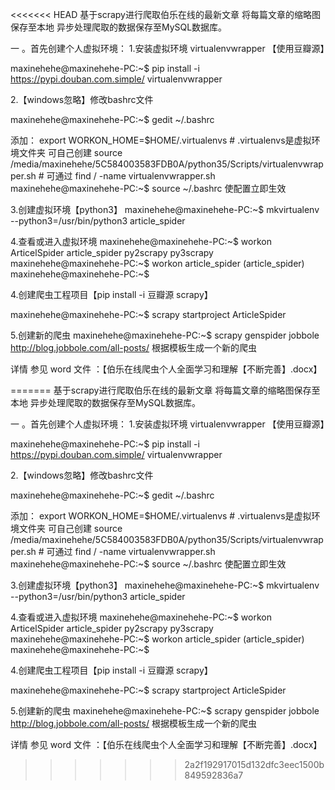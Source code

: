 <<<<<<< HEAD
基于scrapy进行爬取伯乐在线的最新文章 将每篇文章的缩略图保存至本地 异步处理爬取的数据保存至MySQL数据库。

一 。首先创建个人虚拟环境：
1.安装虚拟环境 virtualenvwrapper 【使用豆瓣源】

maxinehehe@maxinehehe-PC:~$  pip install -i https://pypi.douban.com.simple/ virtualenvwrapper

2.【windows忽略】修改bashrc文件

maxinehehe@maxinehehe-PC:~$  gedit ~/.bashrc

添加：
export WORKON_HOME=$HOME/.virtualenvs  # .virtualenvs是虚拟环境文件夹 可自己创建
source /media/maxinehehe/5C584003583FDB0A/python35/Scripts/virtualenvwrapper.sh     # 可通过 find / -name virtualenvwrapper.sh
maxinehehe@maxinehehe-PC:~$  source ~/.bashrc
使配置立即生效

3.创建虚拟环境【python3】
maxinehehe@maxinehehe-PC:~$  mkvirtualenv --python3=/usr/bin/python3 article_spider

4.查看或进入虚拟环境
maxinehehe@maxinehehe-PC:~$ workon
ArticelSpider
article_spider
py2scrapy
py3scrapy
maxinehehe@maxinehehe-PC:~$ workon article_spider
(article_spider) maxinehehe@maxinehehe-PC:~$ 

4.创建爬虫工程项目【pip install -i 豆瓣源 scrapy】

maxinehehe@maxinehehe-PC:~$ scrapy startproject ArticleSpider

5.创建新的爬虫 
maxinehehe@maxinehehe-PC:~$ scrapy genspider jobbole http://blog.jobbole.com/all-posts/
根据模板生成一个新的爬虫

详情 参见 word 文件 ：【伯乐在线爬虫个人全面学习和理解【不断完善】.docx】

=======
基于scrapy进行爬取伯乐在线的最新文章 将每篇文章的缩略图保存至本地 异步处理爬取的数据保存至MySQL数据库。

一 。首先创建个人虚拟环境：
1.安装虚拟环境 virtualenvwrapper 【使用豆瓣源】

maxinehehe@maxinehehe-PC:~$  pip install -i https://pypi.douban.com.simple/ virtualenvwrapper

2.【windows忽略】修改bashrc文件

maxinehehe@maxinehehe-PC:~$  gedit ~/.bashrc

添加：
export WORKON_HOME=$HOME/.virtualenvs  # .virtualenvs是虚拟环境文件夹 可自己创建
source /media/maxinehehe/5C584003583FDB0A/python35/Scripts/virtualenvwrapper.sh     # 可通过 find / -name virtualenvwrapper.sh
maxinehehe@maxinehehe-PC:~$  source ~/.bashrc
使配置立即生效

3.创建虚拟环境【python3】
maxinehehe@maxinehehe-PC:~$  mkvirtualenv --python3=/usr/bin/python3 article_spider

4.查看或进入虚拟环境
maxinehehe@maxinehehe-PC:~$ workon
ArticelSpider
article_spider
py2scrapy
py3scrapy
maxinehehe@maxinehehe-PC:~$ workon article_spider
(article_spider) maxinehehe@maxinehehe-PC:~$ 

4.创建爬虫工程项目【pip install -i 豆瓣源 scrapy】

maxinehehe@maxinehehe-PC:~$ scrapy startproject ArticleSpider

5.创建新的爬虫 
maxinehehe@maxinehehe-PC:~$ scrapy genspider jobbole http://blog.jobbole.com/all-posts/
根据模板生成一个新的爬虫

详情 参见 word 文件 ：【伯乐在线爬虫个人全面学习和理解【不断完善】.docx】
>>>>>>> 2a2f192917015d132dfc3eec1500b849592836a7

